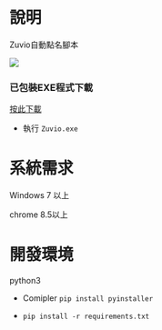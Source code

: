 # 說明

Zuvio自動點名腳本

<img src="https://i.imgur.com/p5cqBGy.png">
                                                        
### 已包裝EXE程式下載

[按此下載](https://github.com/opabravo/zuvio/releases/download/1.0/Zuvio_Helper.zip)
* 執行 `Zuvio.exe`


# 系統需求
Windows 7 以上

chrome 8.5以上

# 開發環境
python3

* Comipler
`pip install pyinstaller`

* `pip install -r requirements.txt`
